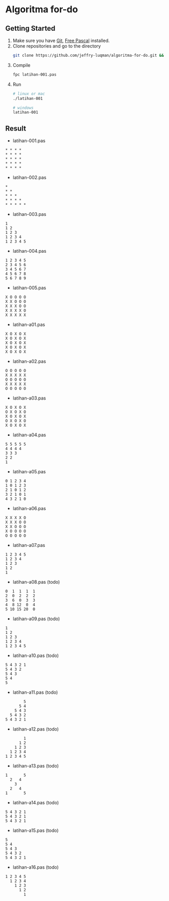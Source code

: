 # Algoritma for-do

## Getting Started
1. Make sure you have [Git](https://git-scm.com/), [Free Pascal](https://www.freepascal.org) installed.
2. Clone repositories and go to the directory
	```bash
	git clone https://github.com/jeffry-luqman/algoritma-for-do.git && cd algoritma-for-do
	```
3. Compile
	```bash
	fpc latihan-001.pas
	```
4. Run
	```bash
	# linux or mac
	./latihan-001

	# windows
	latihan-001
	```

## Result
- latihan-001.pas
```
* * * * 
* * * * 
* * * * 
* * * * 
* * * *
```
- latihan-002.pas
```
* 
* * 
* * * 
* * * * 
* * * * * 
```
- latihan-003.pas
```
1 
1 2 
1 2 3 
1 2 3 4 
1 2 3 4 5 
```
- latihan-004.pas
```
1 2 3 4 5 
2 3 4 5 6 
3 4 5 6 7 
4 5 6 7 8 
5 6 7 8 9 
```
- latihan-005.pas
```
X O O O O 
X X O O O 
X X X O O 
X X X X O 
X X X X X
```
- latihan-a01.pas
```
X O X O X
X O X O X
X O X O X
X O X O X
X O X O X
```
- latihan-a02.pas
```
O O O O O
X X X X X
O O O O O
X X X X X
O O O O O
```
- latihan-a03.pas
```
X O X O X
O X O X O
X O X O X
O X O X O
X O X O X
```
- latihan-a04.pas
```
5 5 5 5 5 
4 4 4 4 
3 3 3 
2 2 
1
```
- latihan-a05.pas
```
0 1 2 3 4 
1 0 1 2 3 
2 1 0 1 2 
3 2 1 0 1 
4 3 2 1 0 
```
- latihan-a06.pas
```
X X X X O 
X X X O O 
X X O O O 
X O O O O 
O O O O O 
```
- latihan-a07.pas
```
1 2 3 4 5 
1 2 3 4 
1 2 3 
1 2 
1 
```
- latihan-a08.pas (todo)
```
0  1  1  1  1
2  0  2  2  2 
3  6  0  3  3 
4  8 12  0  4 
5 10 15 20  0
```
- latihan-a09.pas (todo)
```
1
1 2
1 2 3
1 2 3 4
1 2 3 4 5
```
- latihan-a10.pas (todo)
```
5 4 3 2 1
5 4 3 2
5 4 3
5 4
5
```
- latihan-a11.pas (todo)
```
        5
      5 4
    5 4 3
  5 4 3 2
5 4 3 2 1
```
- latihan-a12.pas (todo)
```
        1
      1 2
    1 2 3
  1 2 3 4
1 2 3 4 5
```
- latihan-a13.pas (todo)
```
1       5
  2   4  
    3    
  2   4  
1       5
```
- latihan-a14.pas (todo)
```
5 4 3 2 1
5 4 3 2 1
5 4 3 2 1
```
- latihan-a15.pas (todo)
```
5
5 4
5 4 3
5 4 3 2
5 4 3 2 1
```
- latihan-a16.pas (todo)
```
1 2 3 4 5
  1 2 3 4
    1 2 3
      1 2
        1
```
